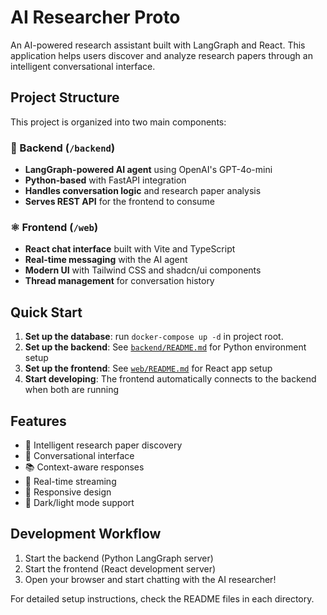 # AI Researcher Proto

An AI-powered research assistant built with LangGraph and React. This application helps users discover and analyze research papers through an intelligent conversational interface.

## Project Structure

This project is organized into two main components:

### 🐍 Backend (`/backend`)
- **LangGraph-powered AI agent** using OpenAI's GPT-4o-mini
- **Python-based** with FastAPI integration
- **Handles conversation logic** and research paper analysis
- **Serves REST API** for the frontend to consume

### ⚛️ Frontend (`/web`)
- **React chat interface** built with Vite and TypeScript
- **Real-time messaging** with the AI agent
- **Modern UI** with Tailwind CSS and shadcn/ui components
- **Thread management** for conversation history

## Quick Start

1. **Set up the database**: run `docker-compose up -d` in project root. 
2. **Set up the backend**: See [`backend/README.md`](./backend/README.md) for Python environment setup
3. **Set up the frontend**: See [`web/README.md`](./web/README.md) for React app setup
4. **Start developing**: The frontend automatically connects to the backend when both are running

## Features

- 🤖 Intelligent research paper discovery
- 💬 Conversational interface
- 📚 Context-aware responses
- 🔄 Real-time streaming
- 📱 Responsive design
- 🌙 Dark/light mode support

## Development Workflow

1. Start the backend (Python LangGraph server)
2. Start the frontend (React development server)
3. Open your browser and start chatting with the AI researcher!

For detailed setup instructions, check the README files in each directory.